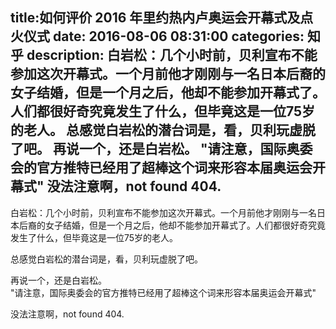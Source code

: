 title:如何评价 2016 年里约热内卢奥运会开幕式及点火仪式
date: 2016-08-06   08:31:00 
categories: 知乎 
 description: 白岩松：几个小时前，贝利宣布不能参加这次开幕式。一个月前他才刚刚与一名日本后裔的女子结婚，但是一个月之后，他却不能参加开幕式了。人们都很好奇究竟发生了什么，但毕竟这是一位75岁的老人。 总感觉白岩松的潜台词是，看，贝利玩虚脱了吧。 再说一个，还是白岩松。 "请注意，国际奥委会的官方推特已经用了超棒这个词来形容本届奥运会开幕式" 没法注意啊，not found 404.
  --- 
 白岩松：几个小时前，贝利宣布不能参加这次开幕式。一个月前他才刚刚与一名日本后裔的女子结婚，但是一个月之后，他却不能参加开幕式了。人们都很好奇究竟发生了什么，但毕竟这是一位75岁的老人。  

总感觉白岩松的潜台词是，看，贝利玩虚脱了吧。  

再说一个，还是白岩松。  
"请注意，国际奥委会的官方推特已经用了超棒这个词来形容本届奥运会开幕式"  

没法注意啊，not found 404.